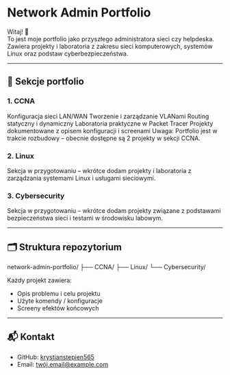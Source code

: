 # Network Admin Portfolio

Witaj! 👋  
To jest moje portfolio jako przyszłego administratora sieci czy helpdeska. Zawiera projekty i laboratoria z zakresu sieci komputerowych, systemów Linux oraz podstaw cyberbezpieczeństwa.

---

## 📂 Sekcje portfolio

### 1. CCNA
Konfiguracja sieci LAN/WAN
Tworzenie i zarządzanie VLANami
Routing statyczny i dynamiczny
Laboratoria praktyczne w Packet Tracer
Projekty dokumentowane z opisem konfiguracji i screenami
Uwaga: Portfolio jest w trakcie rozbudowy – obecnie dostępne są 2 projekty w sekcji CCNA.

### 2. Linux
Sekcja w przygotowaniu – wkrótce dodam projekty i laboratoria z zarządzania systemami Linux i usługami sieciowymi.


### 3. Cybersecurity
Sekcja w przygotowaniu – wkrótce dodam projekty związane z podstawami bezpieczeństwa sieci i testami w środowisku labowym.

---



## 🗂 Struktura repozytorium

network-admin-portfolio/
├── CCNA/
├── Linux/
└── Cybersecurity/

Każdy projekt zawiera:  
- Opis problemu i celu projektu  
- Użyte komendy / konfiguracje  
- Screeny efektów końcowych

---

## 📬 Kontakt
- GitHub: [krystianstepien565](https://github.com/krystianstepien565)  
- Email: twój.email@example.com
